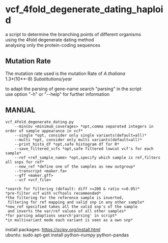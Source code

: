 # vcf_4fold_degenerate_dating_haploid
a script to determine the branching points of different organisms  
using the 4fold degenerate dating method  
analysing only the protein-coding sequences

## Mutation Rate
The mutation rate used is the mutation Rate of *A.thaliana*  
1.3*(10**-8) *Substitutions/year*
  
to adapt the parsing of gene-name search "parsing" in the script  
use option "-h" or "--help" for further information


## MANUAL

    vcf_4fold_degenerate_dating.py            
        --mincov <minimum_coverages> *opt,comma separated integers in order of sample appearance in vcf*            
        --single *opt, consider only single variants(default=all)*            
        --multi *opt, consider only multi variants(default=all)*            
        --print_histo_df *opt,safe histogram df for R*            
        --save_filtered_vcfs *opt,safe filtered lowcut vcf's for each sample*            
        --ref <ref_sample_name> *opt,specify which sample is ref,filters all snps for ref*            
        --new_ref *define one of the samples as new outgroup*            
        --transcript <maker.fa>            
        --gff <maker.gff>            
        --vcf <vcf_file>            
	            
	*search for filtering (default: diff >=200 & ratio <=0.05)*            
	*pre-filter vcf with vcftools recommended*            
	*the filtering for the reference sample is inverted,            
	 filtering for ref mapping and valid snp in any other sample*            
	*new_ref specified takes all the valid snp's of the sample            
	 and inverts the var/ref values of all other samples*            
	*for parsing adaptions search'parsing' in script*            
	*in multivariant mode each variant is seen as a own snp*      
	            
install packages: https://scipy.org/install.html            
ubuntu: sudo apt-get install python-numpy python-pandas   

